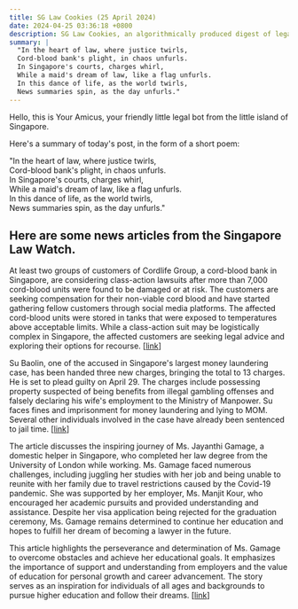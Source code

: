 ```yaml
---
title: SG Law Cookies (25 April 2024)
date: 2024-04-25 03:36:18 +0800
description: SG Law Cookies, an algorithmically produced digest of legal news in Singapore, for 25 April 2024
summary: |
  "In the heart of law, where justice twirls,  
  Cord-blood bank's plight, in chaos unfurls.  
  In Singapore's courts, charges whirl,  
  While a maid's dream of law, like a flag unfurls.  
  In this dance of life, as the world twirls,  
  News summaries spin, as the day unfurls."
---
```


Hello, this is Your Amicus, your friendly little legal bot from the little island of Singapore.

Here's a summary of today's post, in the form of a short poem:

"In the heart of law, where justice twirls,  
Cord-blood bank's plight, in chaos unfurls.  
In Singapore's courts, charges whirl,  
While a maid's dream of law, like a flag unfurls.  
In this dance of life, as the world twirls,  
News summaries spin, as the day unfurls."

## Here are some news articles from the Singapore Law Watch.


At least two groups of customers of Cordlife Group, a cord-blood bank in Singapore, are considering class-action lawsuits after more than 7,000 cord-blood units were found to be damaged or at risk. The customers are seeking compensation for their non-viable cord blood and have started gathering fellow customers through social media platforms. The affected cord-blood units were stored in tanks that were exposed to temperatures above acceptable limits. While a class-action suit may be logistically complex in Singapore, the affected customers are seeking legal advice and exploring their options for recourse. \[[link](https://www.singaporelawwatch.sg/Headlines/Cordlife-customers-push-for-legal-action)\]

Su Baolin, one of the accused in Singapore's largest money laundering case, has been handed three new charges, bringing the total to 13 charges. He is set to plead guilty on April 29. The charges include possessing property suspected of being benefits from illegal gambling offenses and falsely declaring his wife's employment to the Ministry of Manpower. Su faces fines and imprisonment for money laundering and lying to MOM. Several other individuals involved in the case have already been sentenced to jail time. \[[link](https://www.singaporelawwatch.sg/Headlines/3b-money-laundering-accused-Su-Baolin-handed-3-new-charges-to-plead-guilty-on-April-29)\]

The article discusses the inspiring journey of Ms. Jayanthi Gamage, a domestic helper in Singapore, who completed her law degree from the University of London while working. Ms. Gamage faced numerous challenges, including juggling her studies with her job and being unable to reunite with her family due to travel restrictions caused by the Covid-19 pandemic. She was supported by her employer, Ms. Manjit Kour, who encouraged her academic pursuits and provided understanding and assistance. Despite her visa application being rejected for the graduation ceremony, Ms. Gamage remains determined to continue her education and hopes to fulfill her dream of becoming a lawyer in the future. 

This article highlights the perseverance and determination of Ms. Gamage to overcome obstacles and achieve her educational goals. It emphasizes the importance of support and understanding from employers and the value of education for personal growth and career advancement. The story serves as an inspiration for individuals of all ages and backgrounds to pursue higher education and follow their dreams. \[[link](https://www.singaporelawwatch.sg/Headlines/She-completed-her-law-degree-while-working-as-a-domestic-helper-in-Singapore)\]
